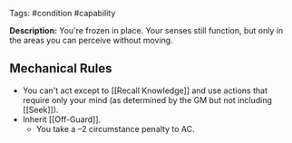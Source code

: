 Tags: #condition #capability

**Description:** You're frozen in place. Your senses still function, but only in the areas you can perceive without moving.

## Mechanical Rules

- You can't act except to [[Recall Knowledge]] and use actions that require only your mind (as determined by the GM but not including [[Seek]]).  
- Inherit [[Off-Guard]].
	- You take a –2 circumstance penalty to AC.
